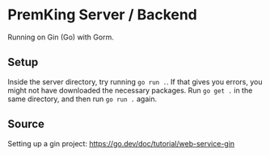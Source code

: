 # PremKing Server / Backend

Running on Gin (Go) with Gorm.

## Setup

Inside the server directory, try running `go run .`. If that gives you errors, you might not have downloaded the necessary packages. Run `go get .` in the same directory, and then run `go run .` again.

## Source

Setting up a gin project: https://go.dev/doc/tutorial/web-service-gin
